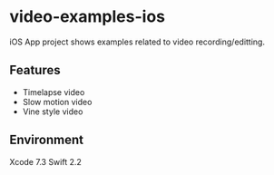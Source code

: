 # video-examples-ios

iOS App project shows examples related to video recording/editting.

## Features

- Timelapse video
- Slow motion video
- Vine style video

## Environment

Xcode 7.3
Swift 2.2

